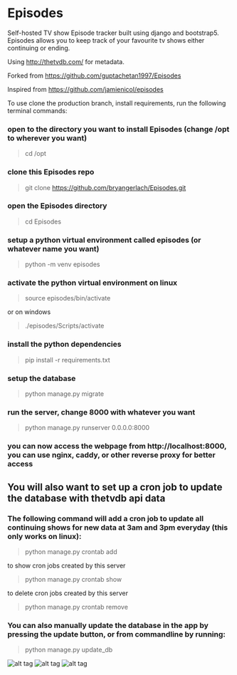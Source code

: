 # Episodes
Self-hosted TV show Episode tracker built using django and bootstrap5.<br/>
Episodes allows you to keep track of your favourite tv shows either continuing or ending.

Using http://thetvdb.com/ for metadata.

Forked from https://github.com/guptachetan1997/Episodes

Inspired from https://github.com/jamienicol/episodes


To use clone the production branch, install requirements, run the following terminal commands:

### open to the directory you want to install Episodes (change /opt to wherever you want)  

> cd /opt

### clone this Episodes repo

> git clone https://github.com/bryangerlach/Episodes.git

### open the Episodes directory

> cd Episodes

### setup a python virtual environment called episodes (or whatever name you want)

> python -m venv episodes

### activate the python virtual environment on linux

> source episodes/bin/activate

 or on windows

> ./episodes/Scripts/activate

### install the python dependencies

> pip install -r requirements.txt

### setup the database

> python manage.py migrate

### run the server, change 8000 with whatever you want

> python manage.py runserver 0.0.0.0:8000

### you can now access the webpage from http://localhost:8000, you can use nginx, caddy, or other reverse proxy for better access

## You will also want to set up a cron job to update the database with thetvdb api data
### The following command will add a cron job to update all continuing shows for new data at 3am and 3pm everyday (this only works on linux):

> python manage.py crontab add

to show cron jobs created by this server

> python manage.py crontab show

to delete cron jobs created by this server

> python manage.py crontab remove

### You can also manually update the database in the app by pressing the update button, or from commandline by running:

> python manage.py update_db
    
![alt tag](https://raw.githubusercontent.com/bryangerlach/Episodes/master/1.jpeg)
![alt tag](https://raw.githubusercontent.com/bryangerlach/Episodes/master/2.jpeg)
![alt tag](https://raw.githubusercontent.com/bryangerlach/Episodes/master/3.jpeg)
